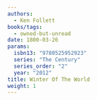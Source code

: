 ```yaml
---
authors:
  - Ken Follett
books/tags:
  - owned-but-unread
date: 1800-03-26
params:
  isbn13: "9780525952923"
  series: "The Century"
  series_order: "2"
  year: "2012"
title: Winter Of The World
weight: 1
---
```


<!--more-->
